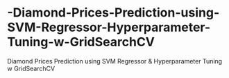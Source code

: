 # -Diamond-Prices-Prediction-using-SVM-Regressor-Hyperparameter-Tuning-w-GridSearchCV
 Diamond Prices Prediction using SVM Regressor &amp; Hyperparameter Tuning w GridSearchCV
